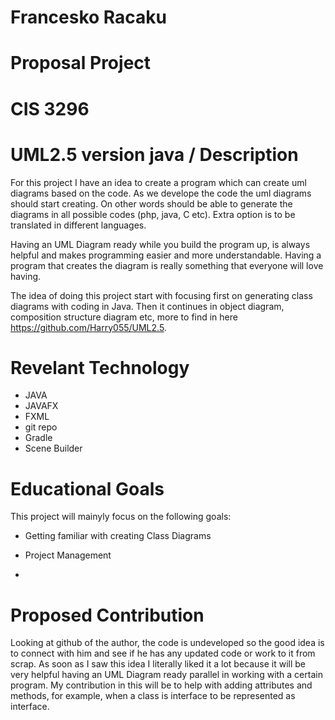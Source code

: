 # Francesko Racaku
# Proposal Project
# CIS 3296 

# UML2.5 version java / Description


For this project I have an idea to create a program which can create uml diagrams based on the code. As we develope the code the uml diagrams should start creating. On other words should be able to generate the diagrams in all possible codes (php, java, C etc). Extra option is to be translated in different languages.

Having an UML Diagram ready while you build the program up, is always helpful and makes programming easier and more understandable. Having a program that creates the diagram is really something that everyone will love having.

The idea of doing this project start with focusing first on generating class diagrams with coding in Java. Then it continues in object diagram, composition structure diagram etc, more to find in here https://github.com/Harry055/UML2.5.

# Revelant Technology

- JAVA 
- JAVAFX
- FXML
- git repo
- Gradle
- Scene Builder

# Educational Goals

This project will mainyly focus on the following goals:

* Getting familiar with creating Class Diagrams

* Project Management

* 


# Proposed Contribution

Looking at github of the author, the code is undeveloped so the good idea is to connect with him and see if he has any updated code or work to it from scrap. As soon as I saw this idea I literally liked it a lot because it will be very helpful having an UML Diagram ready parallel in working with a certain program. My contribution in this will be to help with adding attributes and methods, for example, when a class is interface to be represented as interface.

